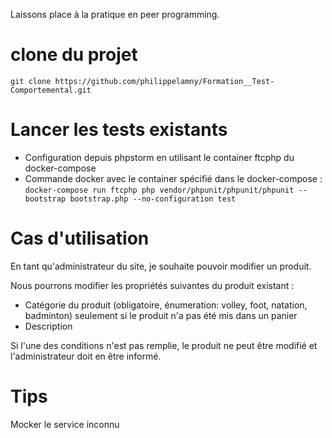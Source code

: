 
Laissons place à la pratique en peer programming.

# clone du projet

`git clone https://github.com/philippelamny/Formation__Test-Comportemental.git`

# Lancer les tests existants

- Configuration depuis phpstorm en utilisant le container ftcphp du docker-compose
- Commande docker avec le container spécifié dans le docker-compose :
`docker-compose run ftcphp php vendor/phpunit/phpunit/phpunit --bootstrap bootstrap.php --no-configuration test`

# Cas d'utilisation

En tant qu'administrateur du site, je souhaite pouvoir modifier un produit.

Nous pourrons modifier les propriétés suivantes du produit existant :
- Catégorie du produit (obligatoire, énumeration: volley, foot, natation, badminton)
  seulement si le produit n'a pas été mis dans un panier
- Description

Si l'une des conditions n'est pas remplie, le produit ne peut être modifié et l'administrateur doit en être informé.

# Tips

Mocker le service inconnu